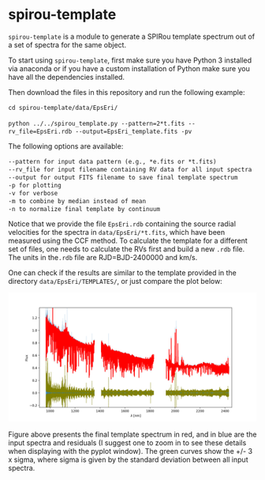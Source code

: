 # spirou-template

`spirou-template` is a module to generate a SPIRou template spectrum out of a set of spectra for the same object.

To start using `spirou-template`, first make sure you have Python 3 installed via anaconda or if you have a custom installation of Python make sure you have all the dependencies installed.

Then download the files in this repository and run the following example:

```
cd spirou-template/data/EpsEri/

python ../../spirou_template.py --pattern=2*t.fits --rv_file=EpsEri.rdb --output=EpsEri_template.fits -pv
```

The following options are available:
```
--pattern for input data pattern (e.g., *e.fits or *t.fits)
--rv_file for input filename containing RV data for all input spectra
--output for output FITS filename to save final template spectrum
-p for plotting
-v for verbose
-m to combine by median instead of mean
-n to normalize final template by continuum
```
Notice that we provide the file `EpsEri.rdb` containing the source radial velocities for the spectra in `data/EpsEri/*t.fits`, which have been measured using the CCF method. To calculate the template for a different set of files, one needs to calculate the RVs first and build a new `.rdb` file. The units in the`.rdb` file are RJD=BJD-2400000 and km/s.

One can check if the results are similar to the template provided in the directory `data/EpsEri/TEMPLATES/`, or just compare the plot below:

![Alt text](Figures/EpsEri.png?raw=true "Title")

Figure above presents the final template spectrum in red, and in blue are the input spectra and residuals (I suggest one to zoom in to see these details when displaying with the pyplot window). The green curves show the +/- 3 x sigma, where sigma is given by the standard deviation between all input spectra.  
